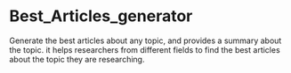 # Best_Articles_generator
Generate the best articles about any topic, and provides a summary about the topic.
it helps researchers from different fields to find the best articles about the topic they are researching. 
